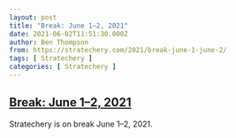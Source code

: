 ```yaml
---
layout: post
title: "Break: June 1–2, 2021"
date: 2021-06-02T11:51:30.000Z
author: Ben Thompson
from: https://stratechery.com/2021/break-june-1-june-2/
tags: [ Stratechery ]
categories: [ Stratechery ]
---
```

<!--1622634690000-->
[Break: June 1–2, 2021](https://stratechery.com/2021/break-june-1-june-2/)
------

<div>
<p>Stratechery is on break June 1–2, 2021.</p>
</div>

